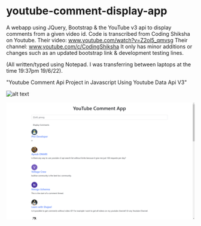 # youtube-comment-display-app
A webapp using JQuery, Bootstrap &amp; the YouTube v3 api to display comments from a given video id. 
Code is transcribed from Coding Shiksha on Youtube. 
Their video: www.youtube.com/watch?v=Z2ol5_qmvsg 
Their channel: www.youtube.com/c/CodingShiksha 
It only has minor additions or changes such as an updated bootstrap link &amp; development testing lines. 

(All written/typed using Notepad. I was transferring between laptops at the time 19:37pm 19/6/22). 

"Youtube Comment Api Project in Javascript Using Youtube Data Api V3"

![alt text](https://github.com/thatjjl/youtube-comment-display-app/blob/images/previewAndShowcase.png?raw=true)

![Alt text](images/previewAndShowcase.png?raw=true "Title")
